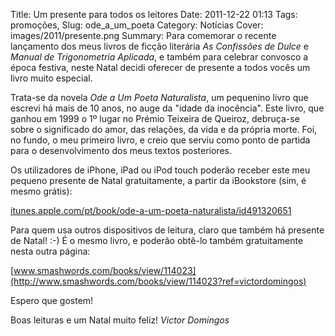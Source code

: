 Title: Um presente para todos os leitores
Date: 2011-12-22 01:13
Tags: promoções, 
Slug: ode_a_um_poeta
Category: Notícias
Cover: images/2011/presente.png
Summary: Para comemorar o recente lançamento dos meus livros de ficção literária *As Confissões de Dulce* e *Manual de Trigonometria Aplicada*, e também para celebrar convosco a época festiva, neste Natal decidi oferecer de presente a todos vocês um livro muito especial. 

Trata-se da novela *Ode a Um Poeta Naturalista*, um pequenino livro que escrevi há mais de 10 anos, no auge da "idade da inocência". Este livro, que ganhou em 1999 o 1º lugar no Prémio Teixeira de Queiroz, debruça-se sobre o significado do amor, das relações, da vida e da própria morte. Foi, no fundo, o meu primeiro livro, e creio que serviu como ponto de partida para o desenvolvimento dos meus textos posteriores.

Os utilizadores de iPhone, iPad ou iPod touch poderão receber este meu pequeno presente de Natal gratuitamente, a partir da iBookstore (sim, é mesmo grátis):

[itunes.apple.com/pt/book/ode-a-um-poeta-naturalista/id491320651](http://itunes.apple.com/pt/book/ode-a-um-poeta-naturalista/id491320651)


Para quem usa outros dispositivos de leitura, claro que também há presente de Natal! :-) É o mesmo livro, e poderão obtê-lo também gratuitamente nesta outra página: 

[www.smashwords.com/books/view/114023](http://www.smashwords.com/books/view/114023?ref=victordomingos)

Espero que gostem!


Boas leituras e um Natal muito feliz!
*Victor Domingos*

